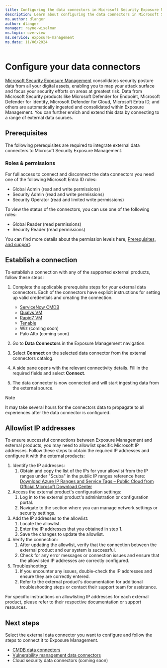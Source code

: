 ```yaml
---
title: Configuring the data connectors in Microsoft Security Exposure Management
description: Learn about configuring the data connectors in Microsoft Security Exposure Management.
ms.author: dlanger
author: dlanger
manager: rayne-wiselman
ms.topic: overview
ms.service: exposure-management
ms.date: 11/06/2024
---
```


# Configure your data connectors

[Microsoft Security Exposure Management](microsoft-security-exposure-management.md) consolidates security posture data from all your digital assets, enabling you to map your attack surface and focus your security efforts on areas at greatest risk. Data from Microsoft Security products like Microsoft Defender for Endpoint, Microsoft Defender for Identity, Microsoft Defender for Cloud, Microsoft Entra ID, and others are automatically ingested and consolidated within Exposure Management. You can further enrich and extend this data by connecting to a range of external data sources.

## Prerequisites

The following prerequisites are required to integrate external data connecters to Microsoft Security Exposure Management.

### Roles & permissions

For full access to connect and disconnect the data connectors you need one of the following Microsoft Entra ID roles:

- Global Admin (read and write permissions)
- Security Admin (read and write permissions)
- Security Operator (read and limited write permissions)

To view the status of the connectors, you can use one of the following roles:

- Global Reader (read permissions)
- Security Reader (read permissions)

You can find more details about the permission levels here, [Prerequisites, and support](prerequisites.md).

## Establish a connection

To establish a connection with any of the supported external products, follow these steps:

1. Complete the applicable prerequisite steps for your external data connectors.
   Each of the connectors have explicit instructions for setting up valid credentials and creating the connection.
     - [ServiceNow CMDB](ServiceNow-data-connector.md)
     - [Qualys VM](Qualys-data-connector.md)
     - [Rapid7 VM](Rapid7-data-connector.md)
     - [Tenable](Tenable-data-connector.md)
     - Wiz (coming soon)
     - Palo Alto (coming soon)

2. Go to **Data Connectors** in the Exposure Management navigation.
3. Select **Connect** on the selected data connector from the external connectors catalog.
4. A side pane opens with the relevant connectivity details. Fill in the required fields and select **Connect**.
5. The data connector is now connected and will start ingesting data from the external source.

> [!Note]
> It may take several hours for the connectors data to propagate to all experiences after the data connector is configured.

## Allowlist IP addresses

To ensure successful connections between Exposure Management and external products, you may need to allowlist specific Microsoft IP addresses. Follow these steps to obtain the required IP addresses and configure it with the external products:

1. Identify the IP addresses:
   1. Obtain and copy the list of the IPs for your allowlist from the IP ranges under "Scuba" in the public IP ranges reference here: [Download Azure IP Ranges and Service Tags – Public Cloud from Official Microsoft Download Center](https://www.microsoft.com/en-us/download/details.aspx?id=56519)
2. Access the external product's configuration settings:
   1. Log in to the external product's administration or configuration portal.
   2. Navigate to the section where you can manage network settings or security settings.
3. Add the IP addresses to the allowlist:
   1. Locate the allowlist.
   2. Enter the IP addresses that you obtained in step 1.
   3. Save the changes to update the allowlist.
4. Verify the connection:
   1. After updating the allowlist, verify that the connection between the external product and our system is successful.
   2. Check for any error messages or connection issues and ensure that the allowlisted IP addresses are correctly configured.
5. Troubleshooting:
   1. If you encounter any issues, double-check the IP addresses and ensure they are correctly entered.
   2. Refer to the external product's documentation for additional troubleshooting steps or contact their support team for assistance.

For specific instructions on allowlisting IP addresses for each external product, please refer to their respective documentation or support resources.

## Next steps

Select the external data connector you want to configure and follow the steps to connect it to Exposure Management.

- [CMDB data connectors](ServiceNow-data-connector.md)
- [Vulnerability management data connectors](Qualys-data-connector.md)
- Cloud security data connectors (coming soon)
